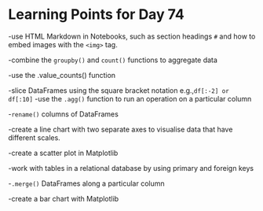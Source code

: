 # Learning Points for Day 74

-use HTML Markdown in Notebooks, such as section headings `#` and how to embed images with the `<img>` tag.

-combine the `groupby()` and `count()` functions to aggregate data

-use the .value_counts() function

-slice DataFrames using the square bracket notation e.g.,` df[:-2] or df[:10]
`
-use the `.agg()` function to run an operation on a particular column

-`rename()` columns of DataFrames

-create a line chart with two separate axes to visualise data that have different scales.

-create a scatter plot in Matplotlib

-work with tables in a relational database by using primary and foreign keys

-`.merge()` DataFrames along a particular column

-create a bar chart with Matplotlib
